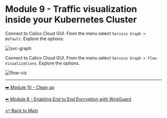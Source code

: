 # Module 9 - Traffic visualization inside your Kubernetes Cluster

Connect to Calico Cloud GUI. From the menu select `Service Graph > Default`. Explore the options.

![svc-graph](https://github.com/tigera-solutions/cc-aks-shift-left-workshop/assets/117195889/3ae3c16b-bdb6-4c89-9673-c27708be453e)

Connect to Calico Cloud GUI. From the menu select `Service Graph > Flow Visualizations`. Explore the options.

![flow-vis](https://github.com/tigera-solutions/cc-aks-shift-left-workshop/assets/117195889/c645334d-3d31-4195-82c8-d116eccd6bd7)

---

[:arrow_right: Module 10 - Clean up](module-10-cleanup.md)  

[:arrow_left: Module 8 - Enabling End to End Encryption with WireGuard](module-8-encryption.md)

[:leftwards_arrow_with_hook: Back to Main](../README.md)
